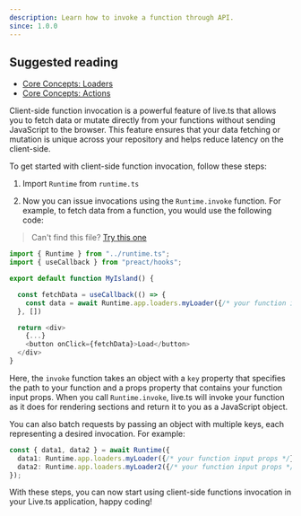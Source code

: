 ```yaml
---
description: Learn how to invoke a function through API.
since: 1.0.0
---
```


## Suggested reading

- [Core Concepts: Loaders](/docs/en/concepts/loader)
- [Core Concepts: Actions](/docs/en/concepts/action)

Client-side function invocation is a powerful feature of live.ts that allows you
to fetch data or mutate directly from your functions without sending JavaScript
to the browser. This feature ensures that your data fetching or mutation is
unique across your repository and helps reduce latency on the client-side.

To get started with client-side function invocation, follow these steps:

1. Import `Runtime` from `runtime.ts`

2. Now you can issue invocations using the `Runtime.invoke` function. For
   example, to fetch data from a function, you would use the following code:

> Can't find this file?
> [Try this one](https://github.com/deco-sites/storefront/blob/main/runtime.ts)

```ts
import { Runtime } from "../runtime.ts";
import { useCallback } from "preact/hooks";

export default function MyIsland() {

  const fetchData = useCallback(() => {
    const data = await Runtime.app.loaders.myLoader({/* your function input props */});
  }, [])

  return <div>
    {...}
    <button onClick={fetchData}>Load</button>
  </div>
}
```

Here, the `invoke` function takes an object with a `key` property that specifies
the path to your function and a props property that contains your function input
props. When you call `Runtime.invoke`, live.ts will invoke your function as it
does for rendering sections and return it to you as a JavaScript object.

You can also batch requests by passing an object with multiple keys, each
representing a desired invocation. For example:

```ts
const { data1, data2 } = await Runtime({
  data1: Runtime.app.loaders.myLoader({/* your function input props */}),
  data2: Runtime.app.loaders.myLoader2({/* your function input props */}),
});
```

With these steps, you can now start using client-side functions invocation in
your Live.ts application, happy coding!
